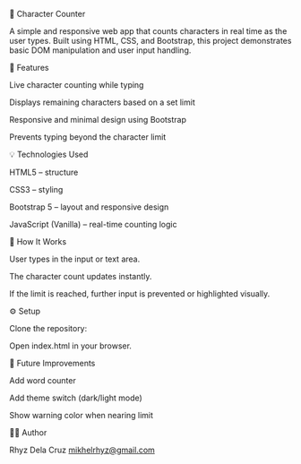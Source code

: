 📝 Character Counter

A simple and responsive web app that counts characters in real time as the user types. Built using HTML, CSS, and Bootstrap, this project demonstrates basic DOM manipulation and user input handling.

🚀 Features

Live character counting while typing

Displays remaining characters based on a set limit

Responsive and minimal design using Bootstrap

Prevents typing beyond the character limit

💡 Technologies Used

HTML5 – structure

CSS3 – styling

Bootstrap 5 – layout and responsive design

JavaScript (Vanilla) – real-time counting logic

🧠 How It Works

User types in the input or text area.

The character count updates instantly.

If the limit is reached, further input is prevented or highlighted visually.

⚙️ Setup

Clone the repository:

Open index.html in your browser.

🧰 Future Improvements

Add word counter

Add theme switch (dark/light mode)

Show warning color when nearing limit

🧑‍💻 Author

Rhyz Dela Cruz
mikhelrhyz@gmail.com
